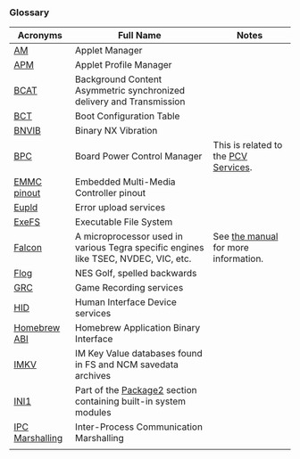 ### Glossary

| Acronyms                                           | Full Name                                                                                 | Notes                                                                                                  |
| -------------------------------------------------- | ----------------------------------------------------------------------------------------- | ------------------------------------------------------------------------------------------------------ |
| [AM](AM%20services.md "wikilink")                  | Applet Manager                                                                            |                                                                                                        |
| [APM](APM%20services.md "wikilink")                | Applet Profile Manager                                                                    |                                                                                                        |
| [BCAT](BCAT%20services.md "wikilink")              | Background Content Asymmetric synchronized delivery and Transmission                      |                                                                                                        |
| [BCT](BCT.md "wikilink")                           | Boot Configuration Table                                                                  |                                                                                                        |
| [BNVIB](BNVIB.md "wikilink")                       | Binary NX Vibration                                                                       |                                                                                                        |
| [BPC](BPC%20services.md "wikilink")                | Board Power Control Manager                                                               | This is related to the [PCV Services](PCV%20services#bpc.md##bpc "wikilink").                          |
| [EMMC pinout](EMMC%20pinout.md "wikilink")         | Embedded Multi-Media Controller pinout                                                    |                                                                                                        |
| [Eupld](Eupld%20services.md "wikilink")            | Error upload services                                                                     |                                                                                                        |
| [ExeFS](ExeFS.md "wikilink")                       | Executable File System                                                                    |                                                                                                        |
| [Falcon](Falcon.md "wikilink")                     | A microprocessor used in various Tegra specific engines like TSEC, NVDEC, VIC, etc.       | See [the manual](http://envytools.readthedocs.io/en/latest/hw/falcon/intro.html) for more information. |
| [Flog](Flog.md "wikilink")                         | NES Golf, spelled backwards                                                               |                                                                                                        |
| [GRC](GRC%20services.md "wikilink")                | Game Recording services                                                                   |                                                                                                        |
| [HID](HID%20services.md "wikilink")                | Human Interface Device services                                                           |                                                                                                        |
| [Homebrew ABI](Homebrew%20ABI.md "wikilink")       | Homebrew Application Binary Interface                                                     |                                                                                                        |
| [IMKV](IMKV.md "wikilink")                         | IM Key Value databases found in FS and NCM savedata archives                              |                                                                                                        |
| [INI1](INI1.md "wikilink")                         | Part of the [Package2](Package2.md "wikilink") section containing built-in system modules |                                                                                                        |
| [IPC Marshalling](IPC%20Marshalling.md "wikilink") | Inter-Process Communication Marshalling                                                   |                                                                                                        |
|                                                    |                                                                                           |                                                                                                        |
